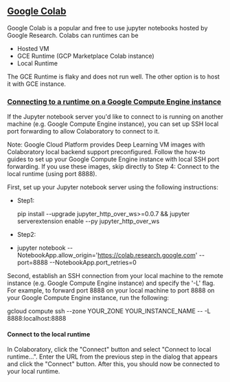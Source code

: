 ## [Google Colab](https://colab.corp.google.com/)

Google Colab is a popular and free to use jupyter notebooks hosted by Google Research. Colabs can runtimes can be
- Hosted VM
- GCE Runtime (GCP Marketplace Colab instance)
- Local Runtime

The GCE Runtime is flaky and does not run well. The other option is to host it with GCE instance.


### [Connecting to a runtime on a Google Compute Engine instance](https://research.google.com/colaboratory/local-runtimes.html)

If the Jupyter notebook server you'd like to connect to is running on another machine (e.g. Google Compute Engine instance), you can set up SSH local port forwarding to allow Colaboratory to connect to it.

Note: Google Cloud Platform provides Deep Learning VM images with Colaboratory local backend support preconfigured. Follow the how-to guides to set up your Google Compute Engine instance with local SSH port forwarding. If you use these images, skip directly to Step 4: Connect to the local runtime (using port 8888).

First, set up your Jupyter notebook server using the following instructions:

- Step1:

     pip install --upgrade jupyter_http_over_ws>=0.0.7 &&   jupyter serverextension enable --py jupyter_http_over_ws
     
- Step2:
-
     jupyter notebook   --NotebookApp.allow_origin='https://colab.research.google.com'   --port=8888   --NotebookApp.port_retries=0

Second, establish an SSH connection from your local machine to the remote instance (e.g. Google Compute Engine instance) and specify the '-L' flag. For example, to forward port 8888 on your local machine to port 8888 on your Google Compute Engine instance, run the following:

gcloud compute ssh --zone YOUR_ZONE YOUR_INSTANCE_NAME -- -L 8888:localhost:8888
    
#### Connect to the local runtime
In Colaboratory, click the "Connect" button and select "Connect to local runtime...". Enter the URL from the previous step in the dialog that appears and click the "Connect" button. After this, you should now be connected to your local runtime.

